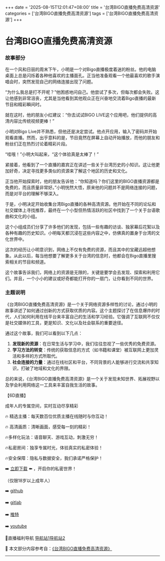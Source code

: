 +++
date = '2025-08-15T12:01:47+08:00'
title = '台湾BIGO直播免费高清资源'
categories = ['台湾BIGO直播免费高清资源']
tags = ['台湾BIGO直播免费高清资源']
+++

# 台湾BIGO直播免费高清资源

### 故事部分

在一个风和日丽的周末下午，小明是一个对Bigo直播极度着迷的粉丝。他的电脑桌面上总是闪烁着各种他喜欢的主播面孔。正当他准备观看一个他最喜欢的歌手演唱会时，突然发现自己的网络连接出现了问题。

“为什么我总是打不开呢？”他困惑地问自己。他尝试了多次，但每次都会失败。这让他感到非常沮丧，尤其是当他看到其他观众正在兴奋地交流着Bigo直播的最新节目和精彩瞬间时。

就在这时，他的朋友小红建议：“你去试试BIGO LIVE这个应用吧，他们提供的高清内容比传统视频更棒！”

小明对Bigo Live并不熟悉，但他还是决定尝试。他点开应用，输入了密码并开始观看直播。然而，出乎意料的是，节目竟然在屏幕上自动开始播放，而他的朋友和粉丝们正在热烈讨论着精彩片段。

“哇哦！”小明大叫起来，“这个体验真是太棒了！”

紧接着，他看到了一个直播的嘉宾正在讲述一些关于台湾历史的小知识。这让他更加好奇，决定寻找更多类似的资源来了解这个地区的历史和文化。

正当他开始探索时，他的朋友告诉他：“你知道吗？你们这里的BIGO直播资源都是免费的，而且质量非常好。”小明恍然大悟，原来他的问题并不是网络连接的问题，而是对平台的理解不够深入。

于是，小明决定开始收集台湾Bigo直播的各种高清资源。他开始在不同的论坛和社交媒体上寻找推荐，最终在一个小型但热情活跃的社区中找到了一个关于台语歌曲和文化的小组。

这个小组成员们分享了许多他们的发现，包括一些有趣的访谈、独家幕后花絮以及各种有趣的历史知识。小明每天都沉浸在这些内容之中，仿佛真的置身于台湾的文化世界中。

这次的经历让小明意识到，网络上不仅有免费的资源，而且其中的宝藏远超他想象。从此以后，每当他想要了解更多关于台湾的信息时，他都会在Bigo直播里搜索相关的节目和频道。

这个故事告诉我们，网络上的资源是无限的，关键是要学会去发现、探索和利用它们。并且，一个小小的建议或好奇都能打开你的一扇门，让你看到不同的世界。

### 主题说明

《台湾BIGO直播免费高清资源》是一个关于网络资源多样性的讨论，通过小明的故事讲述了如何通过创新的方式获取优质的内容。这个主题探讨了在信息爆炸的时代，人们如何利用在线平台来丰富自己的生活和学习经验。它强调了互联网不仅仅是社交媒体的工具，更是知识、文化以及社会联系的重要途径。

通过这个故事，我们可以看到以下几点：

1. **发现新的资源**：在日常生活与学习中，我们往往忽视了一些优秀的免费资源。
2. **学习方法的转变**：传统的获取信息的方式（如书籍和课堂）被互联网上更加灵活和多样的方式所取代。
3. **社会连接的力量**：通过在线社区和平台，不同背景的人能够进行交流和共享知识，打破了地域和文化的界限。

总的来说，《台湾BIGO直播免费高清资源》是一个关于发现未知世界、拓展视野以及学会利用网络这一工具来丰富自我生活的故事。

【6D直播】

 成年人的专属空间，实时互动尽享精彩

🔥 精选主播：每天数百位优质主播在线随时与你互动！

🔥 高清画质：清晰画面，感受每一刻的精彩！

🔥多样化玩法：语音聊天、游戏互动，刺激无穷！

🔥私密房间：独享专属时光，体验真实的私密体验！

🔥安全保障：隐私与数据安全，我们承诺严格保护！

➡️ [立即下载](https://down123.s3.ap-east-1.amazonaws.com/down/down.html?channelCode=blog) ⬅️ ，开启你的私密世界！

 （仅限18岁以上成年人）

➡️ [github](https://aldult-live.github.io/)

➡️ [gitlab](https://seo-09598d.gitlab.io/)

➡️ [推特](https://x.com/wegame33)

➡️ [youtube](https://www.youtube.com/@6Dlive)

🔞直播福利导航   [导航站1](https://webstack-86085a.gitlab.io/)[导航站2](https://onlygit123-2.github.io/)

📘 本文部分内容参考自：[《台湾BIGO直播免费高清资源》](https://webstack-hugo-17.pages.dev/)

---
